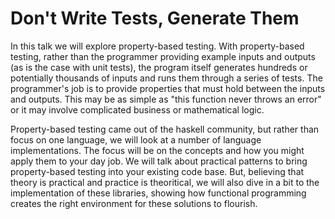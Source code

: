 # Don't Write Tests, Generate Them

In this talk we will explore property-based testing. With property-based testing, rather than the programmer providing example inputs and outputs (as is the case with unit tests), the program itself generates hundreds or potentially thousands of inputs and runs them through a series of tests. The programmer's job is to provide properties that must hold between the inputs and outputs. This may be as simple as "this function never throws an error" or it may involve complicated business or mathematical logic.

Property-based testing came out of the haskell community, but rather than focus on one language, we will look at a number of language implementations. The focus will be on the concepts and how you might apply them to your day job. We will talk about practical patterns to bring property-based testing into your existing code base. But, believing that theory is practical and practice is theoritical, we will also dive in a bit to the implementation of these libraries, showing how functional programming creates the right environment for these solutions to flourish.